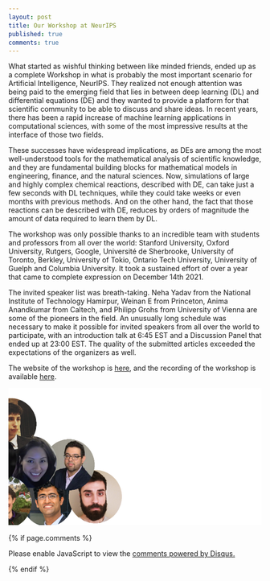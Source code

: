 ```yaml
---
layout: post
title: Our Workshop at NeurIPS
published: true
comments: true
---
```



What started as wishful thinking between like minded friends, ended up as a complete Workshop 
in what is probably the most important scenario for Artificial Intelligence, NeurIPS. They realized 
not enough attention was being paid to the emerging field that lies in between deep learning (DL) 
and differential equations (DE) and they wanted to provide a platform for that scientific community 
to be able to discuss and share ideas. In recent years, there has been a rapid increase of machine 
learning applications in computational sciences, with some of the most impressive results at the 
interface of those two fields. 

These successes have widespread implications, as DEs are among the most well-understood tools for 
the mathematical analysis of scientific knowledge, and they are fundamental building blocks for 
mathematical models in engineering, finance, and the natural sciences. Now, simulations of large 
and highly complex chemical reactions, described with DE, can take just a few seconds with DL 
techniques, while they could take weeks or even months with previous methods. And on the other 
hand, the fact that those reactions can be described with DE, reduces by orders of magnitude the 
amount of data required to learn them by DL.

The workshop was only possible thanks to an incredible team with students and professors from all 
over the world: Stanford University, Oxford University, Rutgers, Google, Université de Sherbrooke, 
University of Toronto, Berkley, University of Tokio, Ontario Tech University, University of Guelph 
and Columbia University. It took a sustained effort of over a year that came to complete 
expression on December 14th 2021.

The invited speaker list was breath-taking. Neha Yadav from the National Institute of Technology Hamirpur, 
Weinan E from Princeton, Anima Anandkumar from Caltech, and Philipp Grohs from University of Vienna 
are some of the pioneers in the field. 
An unusually long schedule was necessary to 
make it possible for invited speakers from all over the world to participate, with an introduction 
talk at 6:45 EST and a Discussion Panel that ended up at 23:00 EST.
The quality of the submitted articles exceeded the expectations of the organizers as well.

The website of the workshop is [here](https://dl-de.github.io/), and the recording of the workshop is available [here](https://nips.cc/virtual/2021/workshop/21880).


<img src="/images/bitmap.png" alt="distributions" class="center">


{% if page.comments %} 



<div id="disqus_thread"></div>
<script>

/**
*  RECOMMENDED CONFIGURATION VARIABLES: EDIT AND UNCOMMENT THE SECTION BELOW TO INSERT DYNAMIC VALUES FROM YOUR PLATFORM OR CMS.
*  LEARN WHY DEFINING THESE VARIABLES IS IMPORTANT: https://disqus.com/admin/universalcode/#configuration-variables*/
/*
var disqus_config = function () {
this.page.url = PAGE_URL;  // Replace PAGE_URL with your page's canonical URL variable
this.page.identifier = PAGE_IDENTIFIER; // Replace PAGE_IDENTIFIER with your page's unique identifier variable
};
*/
(function() { // DON'T EDIT BELOW THIS LINE
var d = document, s = d.createElement('script');
s.src = 'https://https-lucehe-github-io.disqus.com/embed.js';
s.setAttribute('data-timestamp', +new Date());
(d.head || d.body).appendChild(s);
})();
</script>
<noscript>Please enable JavaScript to view the <a href="https://disqus.com/?ref_noscript">comments powered by Disqus.</a></noscript>



{% endif %}
